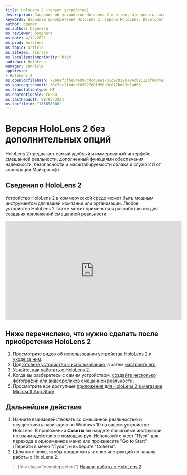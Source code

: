 ```yaml
---
title: HoloLens 2 (только устройство)
description: Сведения об устройстве HoloLens 2 и о том, что делать после получения устройства.
keywords: Варианты приобретения HoloLens 2, версии HoloLens, Developer Edition
author: bgener
ms.author: bogenera
ms.reviewer: bogenera
ms.date: 4/12/2021
ms.prod: hololens
ms.topic: article
ms.sitesec: library
ms.localizationpriority: high
audience: HoloLens
manager: yannisle
appliesto:
- HoloLens 2
ms.openlocfilehash: 72a0ef3fbe54a090c0cd8ea1731c920120a84cb2112bf69d4e25ccddd1326d15
ms.sourcegitcommit: f8e7cc2fbdcdf8962700fd50b9c017bd83d1ad65
ms.translationtype: HT
ms.contentlocale: ru-RU
ms.lasthandoff: 08/05/2021
ms.locfileid: "115658808"
---
```

# <a name="hololens-2-device-only-edition"></a>Версия HoloLens 2 без дополнительных опций

HoloLens 2 предлагает самый удобный и иммерсивный интерфейс смешанной реальности, дополненный функциями обеспечения надежности, безопасности и масштабируемости облака и служб ИИ от корпорации Майкрософт.

## <a name="learn-about-hololens-2"></a>Сведения о HoloLens 2
Устройство HoloLens 2 в коммерческой среде может быть мощным инструментом для вашей компании или организации. Любое устройство HoloLens 2 также может применяться разработчиком для создания приложений смешанной реальности.

<iframe width="560" height="315" src="https://www.youtube.com/embed/XwOnHqiNAeU" frameborder="0" allow="accelerometer; autoplay; clipboard-write; encrypted-media; gyroscope; picture-in-picture" allowfullscreen></iframe>

## <a name="heres-what-to-do-next-with-the-hololens-2"></a>Ниже перечислено, что нужно сделать после приобретения HoloLens 2

1. Просмотрите видео об [использовании устройства HoloLens 2 и уходе за ним](/hololens/hololens2-maintenance##HoloLens-2-Use-and-Care).
1. [Подготовьте устройство к использованию](/hololens/hololens2-setup), а затем [настройте его](/hololens/hololens2-start).
1. [Узнайте, как работать с HoloLens 2.](/hololens/holographic-home)
1. Когда вы разберетесь с самим устройством, [создайте несколько фотографий или видеороликов смешанной реальности](/hololens/holographic-photos-and-videos).
1. Просмотрите все доступные [приложения для HoloLens 2 в магазине Microsoft App Store](/hololens/holographic-store-apps).

## <a name="next-steps"></a>Дальнейшие действия

1. Начните взаимодействовать со смешанной реальностью и осуществлять навигацию по Windows 10 на вашем устройстве HoloLens. В приложении **Советы** вы найдете пошаговые инструкции по взаимодействию с помощью рук. Используйте жест "Пуск" для перехода в одноименное меню или произнесите "Go to Start" (Перейти в меню "Пуск") и выберите "Советы".
1. Щелкните ниже, чтобы продолжить чтение инструкций по началу работы с HoloLens 2.

> [!div class="nextstepaction"]
> [Начало работы с HoloLens 2](hololens2-basic-usage.md)